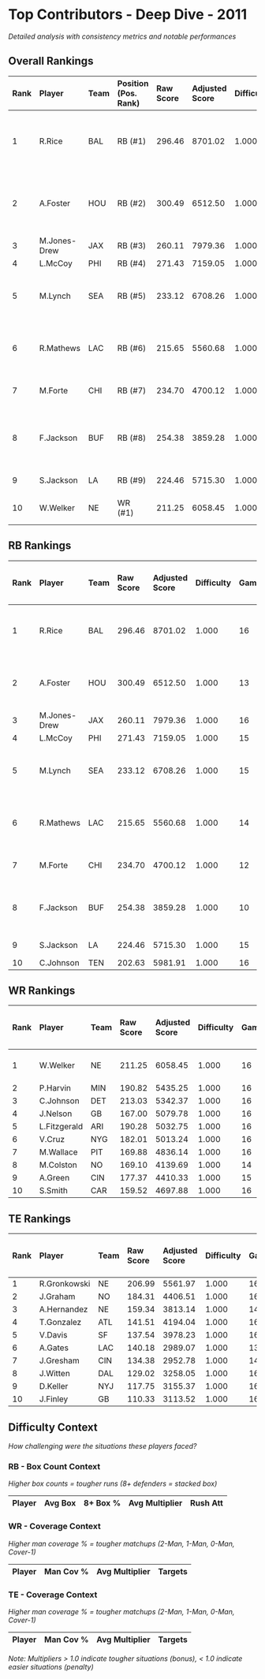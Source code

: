 # Top Contributors - Deep Dive - 2011

*Detailed analysis with consistency metrics and notable performances*

## Overall Rankings

| Rank | Player       | Team | Position (Pos. Rank) | Raw Score | Adjusted Score | Difficulty | Games | Avg/Game | Typical | Consistency | Floor | Ceiling | Peak   | Trend      | Notable Games                  |
| :----| :------------| :----| :--------------------| :---------| :--------------| :----------| :-----| :--------| :-------| :-----------| :-----| :-------| :------| :----------| :------------------------------|
| 1    | R.Rice       | BAL  | RB (#1)              | 296.46    | 8701.02        | 1.000      | 16    | 543.81   | 517.15  | 8/1/7       | 469.0 | 624.5   | 891.21 | Stable     | Wk 11 (vs CIN), Wk 17 (vs CIN) |
| 2    | A.Foster     | HOU  | RB (#2)              | 300.49    | 6512.50        | 1.000      | 13    | 500.96   | 491.63  | 4/1/8       | 430.6 | 566.7   | 801.11 | Stable     | Wk 7 (vs TEN), Wk 13 (vs ATL)  |
| 3    | M.Jones-Drew | JAX  | RB (#3)              | 260.11    | 7979.36        | 1.000      | 16    | 498.71   | 501.37  | 8/2/6       | 374.3 | 610.7   | 795.46 | Increasing | Wk 14 (vs TB)                  |
| 4    | L.McCoy      | PHI  | RB (#4)              | 271.43    | 7159.05        | 1.000      | 15    | 477.27   | 500.25  | 7/2/6       | 407.1 | 599.7   | 732.17 | Decreasing |                                |
| 5    | M.Lynch      | SEA  | RB (#5)              | 233.12    | 6708.26        | 1.000      | 15    | 447.22   | 382.25  | 7/1/7       | 310.5 | 556.9   | 881.97 | Increasing | Wk 10 (vs BAL), Wk 16 (vs SF)  |
| 6    | R.Mathews    | LAC  | RB (#6)              | 215.65    | 5560.68        | 1.000      | 14    | 397.19   | 385.68  | 5/3/6       | 318.5 | 464.6   | 688.34 | Stable     | Wk 15 (vs BAL), Wk 3 (vs KC)   |
| 7    | M.Forte      | CHI  | RB (#7)              | 234.70    | 4700.12        | 1.000      | 12    | 391.68   | 425.49  | 5/1/6       | 304.2 | 495.6   | 695.43 | Decreasing | Wk 4 (vs CAR)                  |
| 8    | F.Jackson    | BUF  | RB (#8)              | 254.38    | 3859.28        | 1.000      | 10    | 385.93   | 415.73  | 4/0/6       | 248.6 | 491.4   | 663.33 | Decreasing | Wk 5 (vs PHI), Wk 4 (vs CIN)   |
| 9    | S.Jackson    | LA   | RB (#9)              | 224.46    | 5715.30        | 1.000      | 15    | 381.02   | 429.31  | 7/3/5       | 278.7 | 500.8   | 679.80 | Stable     | Wk 8 (vs NO)                   |
| 10   | W.Welker     | NE   | WR (#1)              | 211.25    | 6058.45        | 1.000      | 16    | 378.65   | 362.29  | 8/1/7       | 246.5 | 452.7   | 881.75 | Decreasing | Wk 3 (vs BUF)                  |

## RB Rankings

| Rank | Player       | Team | Raw Score | Adjusted Score | Difficulty | Games | Avg/Game | Typical | Consistency | Floor | Ceiling | Peak   | Trend      | Notable Games (>150% Typical)  |
| :----| :------------| :----| :---------| :--------------| :----------| :-----| :--------| :-------| :-----------| :-----| :-------| :------| :----------| :------------------------------|
| 1    | R.Rice       | BAL  | 296.46    | 8701.02        | 1.000      | 16    | 543.81   | 517.15  | 8/1/7       | 469.0 | 624.5   | 891.21 | Stable     | Wk 11 (vs CIN), Wk 17 (vs CIN) |
| 2    | A.Foster     | HOU  | 300.49    | 6512.50        | 1.000      | 13    | 500.96   | 491.63  | 4/1/8       | 430.6 | 566.7   | 801.11 | Stable     | Wk 7 (vs TEN), Wk 13 (vs ATL)  |
| 3    | M.Jones-Drew | JAX  | 260.11    | 7979.36        | 1.000      | 16    | 498.71   | 501.37  | 8/2/6       | 374.3 | 610.7   | 795.46 | Increasing | Wk 14 (vs TB)                  |
| 4    | L.McCoy      | PHI  | 271.43    | 7159.05        | 1.000      | 15    | 477.27   | 500.25  | 7/2/6       | 407.1 | 599.7   | 732.17 | Decreasing |                                |
| 5    | M.Lynch      | SEA  | 233.12    | 6708.26        | 1.000      | 15    | 447.22   | 382.25  | 7/1/7       | 310.5 | 556.9   | 881.97 | Increasing | Wk 10 (vs BAL), Wk 16 (vs SF)  |
| 6    | R.Mathews    | LAC  | 215.65    | 5560.68        | 1.000      | 14    | 397.19   | 385.68  | 5/3/6       | 318.5 | 464.6   | 688.34 | Stable     | Wk 15 (vs BAL), Wk 3 (vs KC)   |
| 7    | M.Forte      | CHI  | 234.70    | 4700.12        | 1.000      | 12    | 391.68   | 425.49  | 5/1/6       | 304.2 | 495.6   | 695.43 | Decreasing | Wk 4 (vs CAR)                  |
| 8    | F.Jackson    | BUF  | 254.38    | 3859.28        | 1.000      | 10    | 385.93   | 415.73  | 4/0/6       | 248.6 | 491.4   | 663.33 | Decreasing | Wk 5 (vs PHI), Wk 4 (vs CIN)   |
| 9    | S.Jackson    | LA   | 224.46    | 5715.30        | 1.000      | 15    | 381.02   | 429.31  | 7/3/5       | 278.7 | 500.8   | 679.80 | Stable     | Wk 8 (vs NO)                   |
| 10   | C.Johnson    | TEN  | 202.63    | 5981.91        | 1.000      | 16    | 373.87   | 372.47  | 8/1/7       | 287.8 | 474.6   | 558.01 | Increasing |                                |

## WR Rankings

| Rank | Player       | Team | Raw Score | Adjusted Score | Difficulty | Games | Avg/Game | Typical | Consistency | Floor | Ceiling | Peak   | Trend      | Notable Games (>150% Typical) |
| :----| :------------| :----| :---------| :--------------| :----------| :-----| :--------| :-------| :-----------| :-----| :-------| :------| :----------| :-----------------------------|
| 1    | W.Welker     | NE   | 211.25    | 6058.45        | 1.000      | 16    | 378.65   | 362.29  | 8/1/7       | 246.5 | 452.7   | 881.75 | Decreasing | Wk 3 (vs BUF)                 |
| 2    | P.Harvin     | MIN  | 190.82    | 5435.25        | 1.000      | 16    | 339.70   | 332.47  | 8/1/7       | 205.4 | 481.1   | 623.51 | Increasing |                               |
| 3    | C.Johnson    | DET  | 213.03    | 5342.37        | 1.000      | 16    | 333.90   | 320.78  | 6/3/7       | 246.7 | 370.3   | 686.78 | Decreasing |                               |
| 4    | J.Nelson     | GB   | 167.00    | 5079.78        | 1.000      | 16    | 317.49   | 280.76  | 7/3/6       | 169.9 | 333.4   | 807.82 | Stable     |                               |
| 5    | L.Fitzgerald | ARI  | 190.28    | 5032.75        | 1.000      | 16    | 314.55   | 282.77  | 8/1/7       | 203.5 | 350.2   | 598.82 | Stable     |                               |
| 6    | V.Cruz       | NYG  | 182.01    | 5013.24        | 1.000      | 16    | 313.33   | 285.94  | 7/1/8       | 257.2 | 455.9   | 560.17 | Increasing |                               |
| 7    | M.Wallace    | PIT  | 169.88    | 4836.14        | 1.000      | 16    | 302.26   | 304.76  | 8/2/6       | 252.3 | 368.9   | 522.23 | Decreasing |                               |
| 8    | M.Colston    | NO   | 169.10    | 4139.69        | 1.000      | 14    | 295.69   | 289.31  | 5/2/7       | 175.9 | 388.2   | 585.93 | Increasing |                               |
| 9    | A.Green      | CIN  | 177.37    | 4410.33        | 1.000      | 15    | 294.02   | 281.52  | 5/5/5       | 243.7 | 364.1   | 601.32 | Stable     |                               |
| 10   | S.Smith      | CAR  | 159.52    | 4697.88        | 1.000      | 16    | 293.62   | 318.09  | 8/2/6       | 214.0 | 390.8   | 448.79 | Decreasing |                               |

## TE Rankings

| Rank | Player       | Team | Raw Score | Adjusted Score | Difficulty | Games | Avg/Game | Typical | Consistency | Floor | Ceiling | Peak   | Trend      | Notable Games (>150% Typical) |
| :----| :------------| :----| :---------| :--------------| :----------| :-----| :--------| :-------| :-----------| :-----| :-------| :------| :----------| :-----------------------------|
| 1    | R.Gronkowski | NE   | 206.99    | 5561.97        | 1.000      | 16    | 347.62   | 379.71  | 8/1/7       | 216.1 | 454.5   | 624.88 | Increasing |                               |
| 2    | J.Graham     | NO   | 184.31    | 4406.51        | 1.000      | 16    | 275.41   | 266.14  | 6/2/8       | 203.6 | 320.2   | 543.41 | Stable     |                               |
| 3    | A.Hernandez  | NE   | 159.34    | 3813.14        | 1.000      | 14    | 272.37   | 218.66  | 6/2/6       | 185.9 | 370.9   | 516.36 | Stable     |                               |
| 4    | T.Gonzalez   | ATL  | 141.51    | 4194.04        | 1.000      | 16    | 262.13   | 236.07  | 8/0/8       | 162.2 | 329.2   | 673.10 | Increasing |                               |
| 5    | V.Davis      | SF   | 137.54    | 3978.23        | 1.000      | 16    | 248.64   | 215.93  | 8/1/7       | 160.5 | 293.1   | 477.84 | Stable     |                               |
| 6    | A.Gates      | LAC  | 140.18    | 2989.07        | 1.000      | 13    | 229.93   | 239.19  | 5/2/6       | 179.6 | 306.4   | 416.28 | Increasing |                               |
| 7    | J.Gresham    | CIN  | 134.38    | 2952.78        | 1.000      | 14    | 210.91   | 195.29  | 7/0/7       | 132.6 | 251.2   | 459.86 | Decreasing |                               |
| 8    | J.Witten     | DAL  | 129.02    | 3258.05        | 1.000      | 16    | 203.63   | 182.00  | 6/3/7       | 145.0 | 254.3   | 419.31 | Decreasing |                               |
| 9    | D.Keller     | NYJ  | 117.75    | 3155.37        | 1.000      | 16    | 197.21   | 175.17  | 8/1/7       | 116.3 | 256.6   | 381.77 | Stable     |                               |
| 10   | J.Finley     | GB   | 110.33    | 3113.52        | 1.000      | 16    | 194.59   | 159.63  | 8/0/8       | 124.3 | 263.7   | 477.47 | Stable     |                               |

## Difficulty Context

*How challenging were the situations these players faced?*

### RB - Box Count Context

*Higher box counts = tougher runs (8+ defenders = stacked box)*

| Player | Avg Box | 8+ Box % | Avg Multiplier | Rush Att |
| :------| :-------| :--------| :--------------| :--------|

### WR - Coverage Context

*Higher man coverage % = tougher matchups (2-Man, 1-Man, 0-Man, Cover-1)*

| Player | Man Cov % | Avg Multiplier | Targets |
| :------| :---------| :--------------| :-------|

### TE - Coverage Context

*Higher man coverage % = tougher matchups (2-Man, 1-Man, 0-Man, Cover-1)*

| Player | Man Cov % | Avg Multiplier | Targets |
| :------| :---------| :--------------| :-------|

*Note: Multipliers > 1.0 indicate tougher situations (bonus), < 1.0 indicate easier situations (penalty)*

